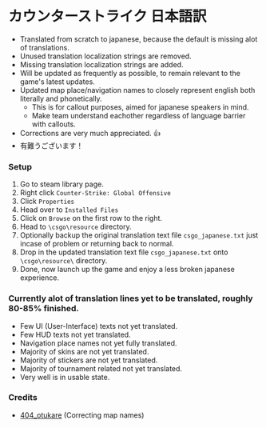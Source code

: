 # カウンターストライク 日本語訳
   - Translated from scratch to japanese, because the default is missing alot of translations.
   - Unused translation localization strings are removed.
   - Missing translation localization strings are added.
   - Will be updated as frequently as possible, to remain relevant to the game's latest updates.
   - Updated map place/navigation names to closely represent english both literally and phonetically.
      - This is for callout purposes, aimed for japanese speakers in mind.
      - Make team understand eachother regardless of language barrier with callouts.
   - Corrections are very much appreciated. 👍
   - 有難うございます！

### Setup
   1. Go to steam library page.
   2. Right click ``Counter-Strike: Global Offensive``
   3. Click ``Properties``
   4. Head over to ``Installed Files``
   5. Click on ``Browse`` on the first row to the right.
   6. Head to ``\csgo\resource`` directory.
   7. Optionally backup the original translation text file ``csgo_japanese.txt`` just incase of problem or returning back to normal.
   8. Drop in the updated translation text file ``csgo_japanese.txt`` onto ``\csgo\resource\`` directory.
   9. Done, now launch up the game and enjoy a less broken japanese experience.

### Currently alot of translation lines yet to be translated, roughly 80-85% finished.
   - Few UI (User-Interface) texts not yet translated.
   - Few HUD texts not yet translated.
   - Navigation place names not yet fully translated.
   - Majority of skins are not yet translated.
   - Majority of stickers are not yet translated.
   - Majority of tournament related not yet translated.
   - Very well is in usable state.

### Credits
   - [404_otukare](https://twitch.tv/404_otukare) (Correcting map names)

